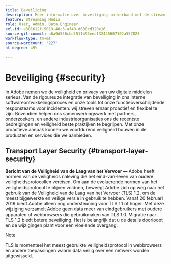 ```yaml
---
title: Beveiliging
description: Meer informatie over beveiliging in verband met de streaming Media Collection
feature: Streaming Media
role: User, Admin, Data Engineer
exl-id: a301612f-5019-40c3-af40-d608cd320e16
source-git-commit: a6a9d550cbdf511b93eea132445607102a557823
workflow-type: tm+mt
source-wordcount: '227'
ht-degree: 49%

---
```


# Beveiliging {#security}

In Adobe nemen we de veiligheid en privacy van uw digitale middelen serieus. Van de rigoureuze integratie van beveiliging in ons interne softwareontwikkelingsproces en onze tools tot onze functieoverschrijdende responsteams voor incidenten: wij streven ernaar proactief en flexibel te zijn. Bovendien helpen ons samenwerkingswerk met partners, onderzoekers, en andere industrieorganisaties ons de recentste bedreigingen en veiligheid beste praktijken te begrijpen. Met onze proactieve aanpak kunnen we voortdurend veiligheid bouwen in de producten en services die we aanbieden.


## Transport Layer Security {#transport-layer-security}

**Bericht van de Veiligheid van de Laag van het Vervoer —** Adobe heeft normen van de veiligheids naleving die het eind-van-leven van oudere veiligheidsprotocollen vereisen. Om aan de evoluerende normen van het veiligheidsprotocol te blijven voldoen, beweegt Adobe zich op weg naar het gebruik van de Veiligheid van de Laag van het Vervoer (TLS) 1.2, om de meest bijgewerkte en veilige versie in gebruik te hebben. Vanaf 20 februari 2019 biedt Adobe alleen nog ondersteuning voor TLS 1.1 of hoger. Met deze wijziging verzamelt Adobe geen data meer van eindgebruikers met oudere apparaten of webbrowsers die gebruikmaken van TLS 1.0. Migratie naar TLS 1.2 biedt betere beveiliging. Het is belangrijk dat u de details doorloopt en de wijzigingen plant voor een vloeiende overgang.

>[!NOTE]
>
>TLS is momenteel het meest gebruikte veiligheidsprotocol in webbrowsers en andere toepassingen waarin data veilig over een netwerk worden uitgewisseld.
